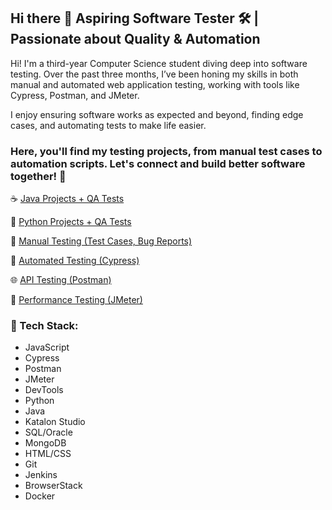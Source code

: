 ## Hi there 👋 Aspiring Software Tester 🛠️ | Passionate about Quality & Automation

Hi! I'm a third-year Computer Science student diving deep into software testing. Over the past three months, I’ve been honing my skills in both manual and automated web application testing, working with tools like Cypress, Postman, and JMeter.

I enjoy ensuring software works as expected and beyond, finding edge cases, and automating tests to make life easier.

### Here, you'll find my testing projects, from manual test cases to automation scripts. Let's connect and build better software together! 🚀

☕ [Java Projects + QA Tests](https://github.com/kamknap/Java-projects)

🐍 [Python Projects + QA Tests](https://github.com/kamknap/Python-projects)

📝 [Manual Testing (Test Cases, Bug Reports)](https://github.com/kamknap/Manual-Testing)

🤖 [Automated Testing (Cypress)](https://github.com/kamknap/Automated-Testing)

🌐 [API Testing (Postman)](https://github.com/kamknap/API-Testing) 

🚀 [Performance Testing (JMeter)](https://github.com/kamknap/Performance-Testing)

### 🔧 Tech Stack:

- JavaScript
- Cypress
- Postman
- JMeter
- DevTools
- Python
- Java
- Katalon Studio
- SQL/Oracle
- MongoDB
- HTML/CSS
- Git
- Jenkins
- BrowserStack
- Docker
